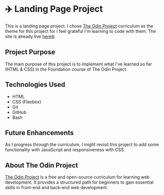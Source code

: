 # ✈️ Landing Page Project

This is a landing page project. I chose [The Odin Project](https://www.theodinproject.com/) curriculum as the theme for this project for I feel grateful I'm learning to code with them. The site is already live [here🌐](https://papidos.github.io/landing-page/)

## Project Purpose

The main purpose of this project is to implement what I've learned so far (HTML & CSS) in the Foundation course of The Odin Project.

## Technologies Used

- HTML
- CSS (Flexbox)
- Git
- GitHub
- Bash

## Future Enhancements

As I progress through the curriculum, I might revisit this project to add some functionality with JavaScript and responsiveness with CSS.

## About The Odin Project

[The Odin Project](https://www.theodinproject.com/) is a free and open-source curriculum for learning web development. It provides a structured path for beginners to gain essential skills in front-end and back-end web development.
